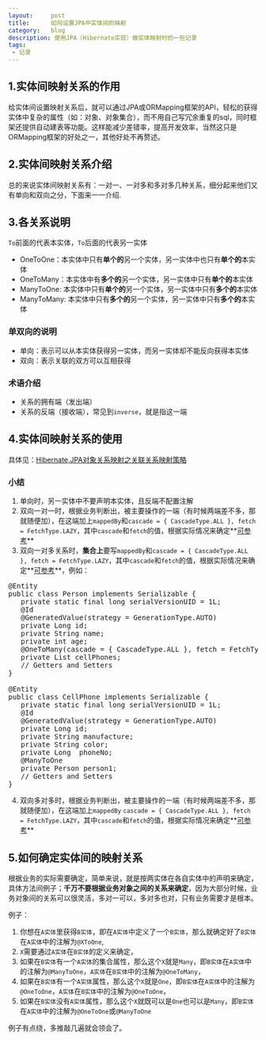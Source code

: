 ```yaml
---
layout:     post
title:      如何设置JPA中实体间的映射
category:   blog
description: 使用JPA（Hibernate实现）做实体映射时的一些记录
tags:
 - 记录
---
```

## 1.实体间映射关系的作用
给实体间设置映射关系后，就可以通过JPA或ORMapping框架的API，轻松的获得实体中复杂的属性（如：对象、对象集合），而不用自己写冗余重复的sql，同时框架还提供自动建表等功能。这样能减少差错率，提高开发效率，当然这只是ORMapping框架的好处之一，其他好处不再赘述。

## 2.实体间映射关系介绍
总的来说实体间映射关系有：一对一、一对多和多对多几种关系，细分起来他们又有单向和双向之分，下面来一一介绍.

## 3.各关系说明
`To`前面的代表本实体，`To`后面的代表另一实体

- OneToOne：本实体中只有**单个的**另一个实体，另一实体中也只有**单个的**本实体
- OneToMany：本实体中有**多个的**另一个实体，另一实体中只有**单个的**本实体
- ManyToOne: 本实体中只有**单个的**另一个实体，另一实体中只有**多个的**本实体
- ManyToMany: 本实体中只有**多个的**另一个实体，另一实体中只有**多个的**本实体

### 单双向的说明

- 单向：表示可以从本实体获得另一实体，而另一实体却不能反向获得本实体
- 双向：表示关联的双方可以互相获得

### 术语介绍

- 关系的拥有端（发出端）
- 关系的反端（接收端），常见到`inverse`，就是指这一端

## 4.实体间映射关系的使用
具体见：[Hibernate,JPA对象关系映射之关联关系映射策略](www.ibm.com/developerworks/cn/java/j-lo-jparelated/)
### 小结
1. 单向时，另一实体中不要声明本实体，且反端不配置注解
2. 双向一对一时，根据业务判断出，被主要操作的一端（有时候两端差不多，那就随便加），在这端加上`mappedBy`和`cascade = { CascadeType.ALL }, fetch = FetchType.LAZY`，其中`cascade`和`fetch`的值，根据实际情况来确定**[可参考](www.blogjava.net/stone840/archive/2013/03/05/396062.html)**
3. 双向一对多关系时，**集合上**要写`mappedBy`和`cascade = { CascadeType.ALL }, fetch = FetchType.LAZY`，其中`cascade`和`fetch`的值，根据实际情况来确定**[可参考](www.blogjava.net/stone840/archive/2013/03/05/396062.html)**，例如：
<pre class="brush:java">
@Entity
public class Person implements Serializable {
   private static final long serialVersionUID = 1L;
   @Id
   @GeneratedValue(strategy = GenerationType.AUTO)
   private Long id;
   private String name;
   private int age;
   @OneToMany(cascade = { CascadeType.ALL }, fetch = FetchType.LAZY, mappedBy = "person1")
   private List<CellPhone> cellPhones;
   // Getters and Setters
}

@Entity
public class CellPhone implements Serializable {
   private static final long serialVersionUID = 1L;
   @Id
   @GeneratedValue(strategy = GenerationType.AUTO)
   private Long id;
   private String manufacture;
   private String color;
   private Long  phoneNo;
   @ManyToOne
   private Person person1;
   // Getters and Setters
}
</pre>
4. 双向多对多时，根据业务判断出，被主要操作的一端（有时候两端差不多，那就随便加），在这端加上`mappedBy` `cascade = { CascadeType.ALL }, fetch = FetchType.LAZY`，其中`cascade`和`fetch`的值，根据实际情况来确定**[可参考](www.blogjava.net/stone840/archive/2013/03/05/396062.html)**

## 5.如何确定实体间的映射关系
根据业务的实际需要确定，简单来说，就是按两实体在各自实体中的声明来确定，具体方法间例子；**千万不要根据业务对象之间的关系来确定**，因为大部分时候，业务对象间的关系可以很灵活，多对一可以，多对多也对，只有业务需要才是根本。

例子：

1. 你想在`A实体`里获得`B实体`，即在`A实体`中定义了一个`B实体`，那么就确定好了`B实体`在`A实体`中的注解为`@XToOne`,
2. `X`需要通过`A实体`在`B实体`的定义来确定，
3. 如果在`B实体`有一个`A实体`的集合属性，那么这个`X`就是`Many`，即`B实体`在`A实体`中的注解为`@ManyToOne`，`A实体`在`B实体`中的注解为`@OneToMany`，
4. 如果在`B实体`有一个`A实体`属性，那么这个`X`就是`One`，即`B实体`在`A实体`中的注解为`@OneToOne`，`A实体`在`B实体`中的注解为`@OneToOne`，
5. 如果在`B实体`没有`A实体`属性，那么这个`X`就既可以是`One`也可以是`Many`，即`B实体`在`A实体`中的注解为`@OneToOne`或`@ManyToOne`

例子有点绕，多推敲几遍就会领会了。



